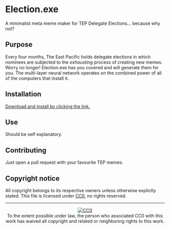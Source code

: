 # Election.exe
A minimalist meta meme maker for TEP Delegate Elections... because why not?

## Purpose
Every four months, The East Pacific holds delegate elections in which nominees are subjected to the *exhausting* process of creating new memes. Worry no longer! Election.exe has you covered and will generate them for you. The multi-layer neural network operates on the combined power of all of the computers that install it.

## Installation
[Download and install by clicking the link.](https://www.youtube.com/watch?v=dQw4w9WgXcQ)

## Use
Should be self explanatory.

## Contributing
Just open a pull request with your favourite TEP memes.

## Copyright notice
All copyright belongs to its respective owners unless otherwise explictly stated. This file is licensed under [CC0](https://creativecommons.org/publicdomain/zero/1.0/), no rights reserved.


<hr>
<center><p xmlns:dct="http://purl.org/dc/terms/">
  <a rel="license"
     href="http://creativecommons.org/publicdomain/zero/1.0/">
    <img src="http://i.creativecommons.org/p/zero/1.0/88x31.png" style="border-style: none;" alt="CC0" />
  </a>
  <br />
  To the extent possible under law,
  <span rel="dct:publisher" resource="[_:publisher]">the person who associated CC0</span>
  with this work has waived all copyright and related or neighboring
  rights to this work.
</p></center>
